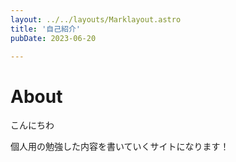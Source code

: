 ```yaml
---
layout: ../../layouts/Marklayout.astro
title: '自己紹介'
pubDate: 2023-06-20

---
```

<!-- コメントアウト -->

# About

こんにちわ

個人用の勉強した内容を書いていくサイトになります！
